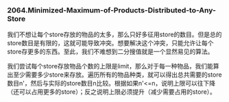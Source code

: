### 2064.Minimized-Maximum-of-Products-Distributed-to-Any-Store

我们不想让每个store存放的物品的太多，那么只好多征用store的数目。但是总的store数目是有限的，这就可能导致冲突。想要解决这个冲突，只能允许让每个store存更多的东西。至此，我们不难想到二分搜值就是一个显然易见的算法。

我们尝试每个store存放物品个数的上限是limit，那么对于每一种物品，我们能算出至少需要多少store来存放。遍历所有的物品种类，就可以得出总共需要的store数目n'，然后与实际的store数目n比较。根据如果n'<=n，说明上限可以往下降（还可以占用更多的store）；反之说明上限必须提升（减少需要占用的store）。
